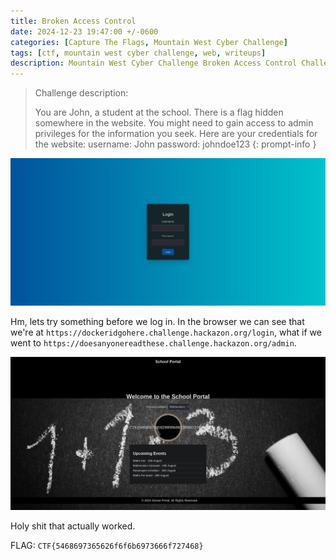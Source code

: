 ```yaml
---
title: Broken Access Control
date: 2024-12-23 19:47:00 +/-0600
categories: [Capture The Flags, Mountain West Cyber Challenge]
tags: [ctf, mountain west cyber challenge, web, writeups]
description: Mountain West Cyber Challenge Broken Access Control Challenge
---
```


> Challenge description:
>
> You are John, a student at the school. There is a flag hidden somewhere in the website. You might need to gain access to admin privileges for the information you seek. Here are your credentials for the website: username: John password: johndoe123 
{: prompt-info }

![the login page](/assets/img/mwcc-2024/broken-access-control/image0.png)

Hm, lets try something before we log in. In the browser we can see that we're at `https://dockeridgohere.challenge.hackazon.org/login`, what if we went to `https://doesanyonereadthese.challenge.hackazon.org/admin`.

![holy shit](/assets/img/mwcc-2024/broken-access-control/image1.png)

Holy shit that actually worked.

FLAG: `CTF{5468697365626f6f6b6973666f727468}`